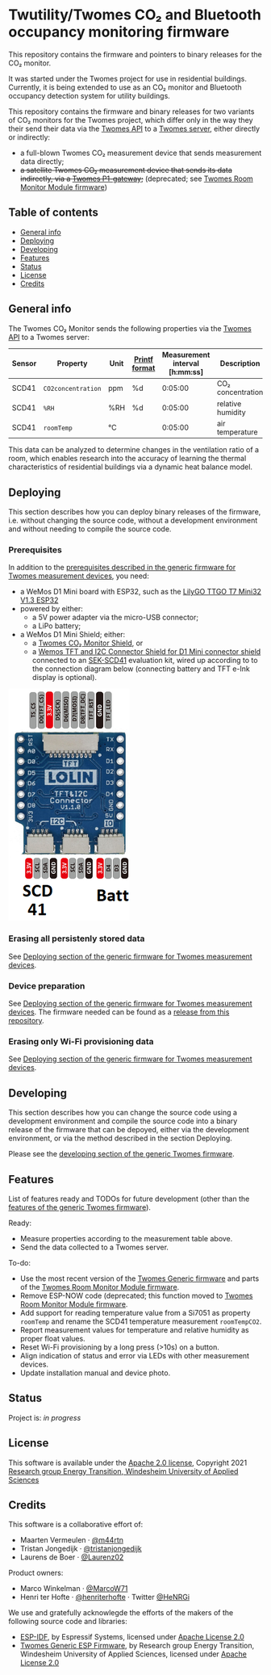 # Twutility/Twomes CO₂ and Bluetooth occupancy monitoring firmware
This repository contains the firmware and pointers to binary releases for the CO₂ monitor. 

It was started under the Twomes project for use in residential buildings. Currently, it is being extended to use as an CO₂ monitor and Bluetooth occupancy detection system for utility buildings.

This repository contains the firmware and binary releases for two variants of CO₂ monitors for the Twomes project, which differ only in the way they their send their data via the [Twomes API](https://github.com/energietransitie/twomes-backoffice-api) to a [Twomes server](https://github.com/energietransitie/twomes-backoffice-server), either directly or indirectly:
* a full-blown Twomes CO₂ measurement device that sends measurement data directly;
* ~~a satellite Twomes CO₂ measurement device that sends its data indirectly, via a [Twomes P1-gateway](https://github.com/energietransitie/twomes-p1-port-logger-gateway);~~ (deprecated; see [Twomes Room Monitor Module firmware](https://github.com/energietransitie/twomes-room-monitor-firmware))
 

## Table of contents
* [General info](#general-info)
* [Deploying](#deploying)
* [Developing](#developing) 
* [Features](#features)
* [Status](#status)
* [License](#license)
* [Credits](#credits)

## General info
The Twomes CO₂ Monitor sends the following properties via the [Twomes API](https://github.com/energietransitie/twomes-backoffice-api) to a Twomes server:

| Sensor | Property           | Unit | [Printf format](https://en.wikipedia.org/wiki/Printf_format_string) | Measurement interval \[h:mm:ss\] | Description                            |
|--------|--------------------|------|--------|-------------------|----------------------------------------|
| SCD41  | `CO2concentration` | ppm  | %d     | 0:05:00           | CO₂ concentration                      |
| SCD41  | `%RH`              | %RH  | %d     | 0:05:00           | relative humidity                      |
| SCD41  | `roomTemp`         | °C   |        | 0:05:00           | air temperature                        |

This data can be analyzed to determine changes in the ventilation ratio of a room, which enables research into the accuracy of learning the thermal characteristics of residential buildings via a dynamic heat balance model.

## Deploying
This section describes how you can deploy binary releases of the firmware, i.e. without changing the source code, without a development environment and without needing to compile the source code.
### Prerequisites
In addition to the [prerequisites described in the generic firmware for Twomes measurement devices](https://github.com/energietransitie/twomes-generic-esp-firmware#prerequisites), you need:
* a WeMos D1 Mini board with ESP32, such as the [LilyGO TTGO T7 Mini32 V1.3 ESP32](https://github.com/LilyGO/ESP32-MINI-32-V1.3)
* powered by either:
  * a 5V power adapter via the micro-USB connector;
  * a LiPo battery;
* a WeMos D1 Mini Shield; either:
  * a [Twomes CO₂ Monitor Shield](https://github.com/energietransitie/twomes-co2-monitor-hardware), or
  * a [Wemos TFT and I2C Connector Shield for D1 Mini connector shield](https://www.tinytronics.nl/shop/en/platforms/wemos-lolin/shields/wemos-tft-and-i2c-connector-shield-for-d1-mini) connected to an [SEK-SCD41](https://www.sensirion.com/en/environmental-sensors/evaluation-kit-sek-environmental-sensing/evaluation-kit-sek-scd41/) evaluation kit, wired up according to to the connection diagram below (connecting battery and TFT e-Ink display is optional).

![connect the SCD42 development board connector to the leftmost I²C socket](./SCD41_shield_connect.png)

### Erasing all persistenly stored data
See [Deploying section of the generic firmware for Twomes measurement devices](https://github.com/energietransitie/twomes-generic-esp-firmware#deploying).

### Device preparation
See [Deploying section of the generic firmware for Twomes measurement devices](https://github.com/energietransitie/twomes-generic-esp-firmware#deploying).
The firmware needed can be found as a [release from this repository](https://github.com/energietransitie/twomes-co_2-sensor/releases).

### Erasing only Wi-Fi provisioning data
See [Deploying section of the generic firmware for Twomes measurement devices](https://github.com/energietransitie/twomes-generic-esp-firmware#deploying).


## Developing
This section describes how you can change the source code using a development environment and compile the source code into a binary release of the firmware that can be depoyed, either via the development environment, or via the method described in the section Deploying.

Please see the [developing section of the generic Twomes firmware](https://github.com/energietransitie/twomes-generic-esp-firmware#developing).

## Features
List of features ready and TODOs for future development (other than the [features of the generic Twomes firmware](https://github.com/energietransitie/twomes-generic-esp-firmware#features)). 

Ready:
* Measure properties according to the measurement table above. 
* Send the data collected to a Twomes server.

To-do:
* Use the most recent version of the [Twomes Generic firmware](https://github.com/energietransitie/twomes-generic-esp-firmware) and parts of the [Twomes Room Monitor Module firmware](https://github.com/energietransitie/twomes-room-monitor-firmware).
* Remove ESP-NOW code (deprecated; this function moved to [Twomes Room Monitor Module firmware](https://github.com/energietransitie/twomes-room-monitor-firmware).
* Add support for reading temperature value from a Si7051 as property `roomTemp` and rename the SCD41 temperature measurement `roomTempCO2`.
* Report measurement values for temperature and relative humidity as proper float values.
* Reset Wi-Fi provisioning by a long press (>10s) on a button. 
* Align indication of status and error via LEDs with other measurement devices.
* Update installation manual and device photo.

## Status
Project is: _in progress_

## License
This software is available under the [Apache 2.0 license](./LICENSE), Copyright 2021 [Research group Energy Transition, Windesheim University of Applied Sciences](https://windesheim.nl/energietransitie) 

## Credits
This software is a collaborative effort of:
* Maarten Vermeulen · [@m44rtn](https://github.com/m44rtn)
* Tristan Jongedijk · [@tristanjongedijk](https://github.com/tristanjongedijk)
* Laurens de Boer · [@Laurenz02](https://github.com/Laurenz02)

Product owners:
* Marco Winkelman · [@MarcoW71](https://github.com/MarcoW71)
* Henri ter Hofte · [@henriterhofte](https://github.com/henriterhofte) · Twitter [@HeNRGi](https://twitter.com/HeNRGi)

We use and gratefully acknowlegde the efforts of the makers of the following source code and libraries:
* [ESP-IDF](https://github.com/espressif/esp-idf), by Espressif Systems, licensed under [Apache License 2.0](https://github.com/espressif/esp-idf/blob/9d34a1cd42f6f63b3c699c3fe8ec7216dd56f36a/LICENSE)
* [Twomes Generic ESP Firmware](https://github.com/energietransitie/twomes-generic-esp-firmware), by Research group Energy Transition, Windesheim University of Applied Sciences, licensed under [Apache License 2.0](https://github.com/energietransitie/twomes-generic-esp-firmware/blob/b17f346d78ac7dde6f2dff6b5e7639e98d55c348/LICENSE.md)
